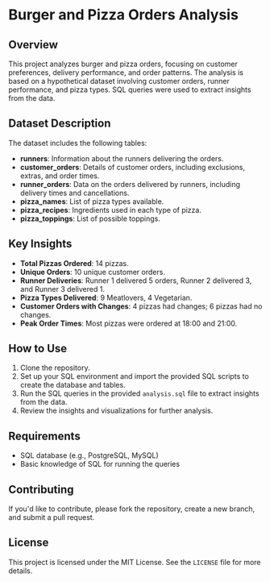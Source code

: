 
# Burger and Pizza Orders Analysis

## Overview

This project analyzes burger and pizza orders, focusing on customer preferences, delivery performance, and order patterns. The analysis is based on a hypothetical dataset involving 
customer orders, runner performance, and pizza types. SQL queries were used to extract insights from the data.

## Dataset Description

The dataset includes the following tables:

- **runners**: Information about the runners delivering the orders.
- **customer_orders**: Details of customer orders, including exclusions, extras, and order times.
- **runner_orders**: Data on the orders delivered by runners, including delivery times and cancellations.
- **pizza_names**: List of pizza types available.
- **pizza_recipes**: Ingredients used in each type of pizza.
- **pizza_toppings**: List of possible toppings.

## Key Insights

- **Total Pizzas Ordered**: 14 pizzas.
- **Unique Orders**: 10 unique customer orders.
- **Runner Deliveries**: Runner 1 delivered 5 orders, Runner 2 delivered 3, and Runner 3 delivered 1.
- **Pizza Types Delivered**: 9 Meatlovers, 4 Vegetarian.
- **Customer Orders with Changes**: 4 pizzas had changes; 6 pizzas had no changes.
- **Peak Order Times**: Most pizzas were ordered at 18:00 and 21:00.

## How to Use

1. Clone the repository.
2. Set up your SQL environment and import the provided SQL scripts to create the database and tables.
3. Run the SQL queries in the provided `analysis.sql` file to extract insights from the data.
4. Review the insights and visualizations for further analysis.

## Requirements

- SQL database (e.g., PostgreSQL, MySQL)
- Basic knowledge of SQL for running the queries

## Contributing

If you'd like to contribute, please fork the repository, create a new branch, and submit a pull request.

## License

This project is licensed under the MIT License. See the `LICENSE` file for more details.

